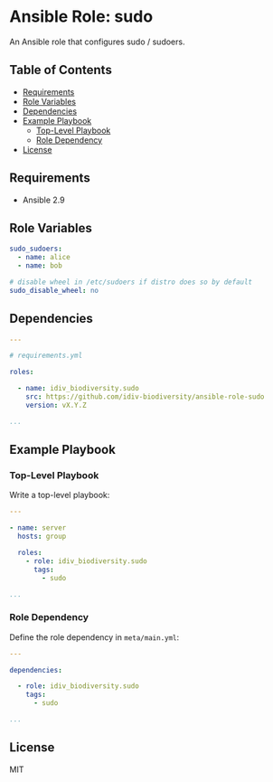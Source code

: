 Ansible Role: sudo
==================

An Ansible role that configures sudo / sudoers.

Table of Contents
-----------------

<!-- toc -->

- [Requirements](#requirements)
- [Role Variables](#role-variables)
- [Dependencies](#dependencies)
- [Example Playbook](#example-playbook)
  * [Top-Level Playbook](#top-level-playbook)
  * [Role Dependency](#role-dependency)
- [License](#license)

<!-- tocstop -->

Requirements
------------

- Ansible 2.9

Role Variables
--------------

```yml
sudo_sudoers:
  - name: alice
  - name: bob

# disable wheel in /etc/sudoers if distro does so by default
sudo_disable_wheel: no
```

Dependencies
------------

```yml
---

# requirements.yml

roles:

  - name: idiv_biodiversity.sudo
    src: https://github.com/idiv-biodiversity/ansible-role-sudo
    version: vX.Y.Z

...
```

Example Playbook
----------------

### Top-Level Playbook

Write a top-level playbook:

```yml
---

- name: server
  hosts: group

  roles:
    - role: idiv_biodiversity.sudo
      tags:
        - sudo

...
```

### Role Dependency

Define the role dependency in `meta/main.yml`:

```yml
---

dependencies:

  - role: idiv_biodiversity.sudo
    tags:
      - sudo

...
```

License
-------

MIT

